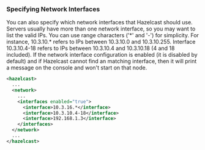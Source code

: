 

### Specifying Network Interfaces

You can also specify which network interfaces that Hazelcast should use. Servers usually have more than one network interface, so you may want to list the valid IPs. You can use range characters ('\*' and '-') for simplicity. For instance, 10.3.10.\* refers to IPs between 10.3.10.0 and 10.3.10.255. Interface 10.3.10.4-18 refers to IPs between 10.3.10.4 and 10.3.10.18 (4 and 18 included). If the network interface configuration is enabled (it is disabled by default) and if Hazelcast cannot find an matching interface, then it will print a message on the console and won't start on that node.

```xml
<hazelcast>
  ...
  <network>
    ...
    <interfaces enabled="true">
      <interface>10.3.16.*</interface> 
      <interface>10.3.10.4-18</interface> 
      <interface>192.168.1.3</interface>         
    </interfaces>    
  </network>
  ...
</hazelcast> 
```
<br></br>